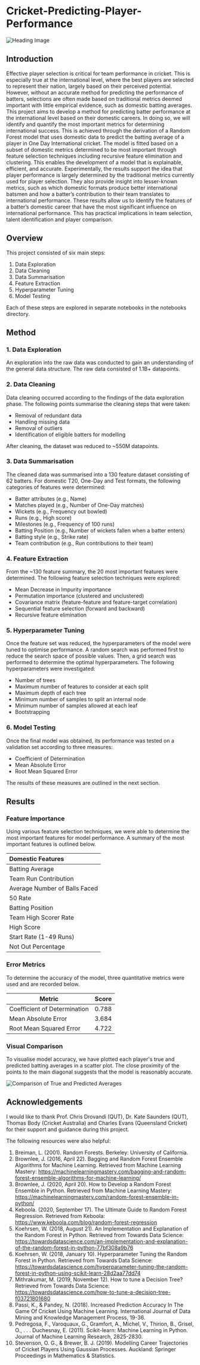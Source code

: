 # Cricket-Predicting-Player-Performance
![Heading Image](https://github.com/AlexKenna/Cricket-Predicting-Player-Performance/blob/main/img/ODI_Batting.jpg?raw=true)

## Introduction
Effective player selection is critical for team performance in cricket. This is especially true at the international level, where the best players are selected to represent their nation, largely based on their perceived potential. However, without an accurate method for predicting the performance of batters, selections are often made based on traditional metrics deemed important with little empirical evidence, such as domestic batting averages. This project aims to develop a method for predicting batter performance at the international level based on their domestic careers. In doing so, we will identify and quantify the most important metrics for determining international success. This is achieved through the derivation of a Random Forest model that uses domestic data to predict the batting average of a player in One Day International cricket. The model is fitted based on a subset of domestic metrics determined to be most important through feature selection techniques including recursive feature elimination and clustering. This enables the development of a model that is explainable, efficient, and accurate. Experimentally, the results support the idea that player performance is largely determined by the traditional metrics currently used for player selection. They also provide insight into lesser-known metrics, such as which domestic formats produce better international batsmen and how a batter’s contribution to their team translates to international performance. These results allow us to identify the features of a batter’s domestic career that have the most significant influence on international performance. This has practical implications in team selection, talent identification and player comparison.


## Overview
This project consisted of six main steps:

1. Data Exploration
2. Data Cleaning
3. Data Summarisation
4. Feature Extraction
5. Hyperparameter Tuning
6. Model Testing

Each of these steps are explored in separate notebooks in the notebooks directory.


## Method

### 1. Data Exploration
An exploration into the raw data was conducted to gain an understanding of the general data structure. The raw data consisted of 1.1B+ datapoints.

### 2. Data Cleaning
Data cleaning occurred according to the findings of the data exploration phase. The following points summarise the cleaning steps that were taken:

* Removal of redundant data
* Handling missing data
* Removal of outliers
* Identification of eligible batters for modelling

After cleaning, the dataset was reduced to ~550M datapoints.

### 3. Data Summarisation
The cleaned data was summarised into a 130 feature dataset consisting of 62 batters. For domestic T20, One-Day and Test formats, the following categories of features were determined:

* Batter attributes (e.g., Name)
* Matches played (e.g., Number of One-Day matches)
* Wickets (e.g., Frequency out bowled)
* Runs (e.g., High score)
* Milestones (e.g., Frequency of 100 runs)
* Batting Position (e.g., Number of wickets fallen when a batter enters)
* Batting style (e.g., Strike rate)
* Team contribution (e.g., Run contributions to their team)

### 4. Feature Extraction
From the ~130 feature summary, the 20 most important features were determined. The following feature selection techniques were explored:

* Mean Decrease in Impurity importance
* Permutation importance (clustered and unclustered)
* Covariance matrix (feature-feature and feature-target correlation)
* Sequential feature selection (forward and backward)
* Recursive feature elimination

### 5. Hyperparameter Tuning
Once the feature set was reduced, the hyperparameters of the model were tuned to optimise performance. A random search was performed first to reduce the search space of possible values. Then, a grid search was performed to determine the optimal hyperparameters. The following hyperparameters were investigated:

* Number of trees
* Maximum number of features to consider at each split
* Maximum depth of each tree
* Minimum number of samples to split an internal node
* Minimum number of samples allowed at each leaf
* Bootstrapping

### 6. Model Testing
Once the final model was obtained, its performance was tested on a validation set according to three measures:

* Coefficient of Determination
* Mean Absolute Error
* Root Mean Squared Error

The results of these measures are outlined in the next section.


## Results

### Feature Importance
Using various feature selection techniques, we were able to determine the most important features for model performance. A summary of the most important features is outlined below.

| Domestic Features | 
| :--- | 
| Batting Average |
| Team Run Contribution | 
| Average Number of Balls Faced | 
| 50 Rate | 
| Batting Position | 
| Team High Scorer Rate | 
| High Score | 
| Start Rate (1-49 Runs) | 
| Not Out Percentage | 


### Error Metrics
To determine the accuracy of the model, three quantitative metrics were used and are recorded below.

| Metric | Score |
| --- | ----------- |
| Coefficient of Determination | 0.788 |
| Mean Absolute Error | 3.684 |
| Root Mean Squared Error | 4.722 |


### Visual Comparison
To visualise model accuracy, we have plotted each player's true and predicted batting averages in a scatter plot. The close proximity of the points to the main diagonal suggests that the model is reasonably accurate.

![Comparison of True and Predicted Averages](https://github.com/AlexKenna/Cricket-Predicting-Player-Performance/blob/main/img/Comparison_of_True_and_Predicted_Average.jpg?raw=true)


## Acknowledgements
I would like to thank Prof. Chris Drovandi (QUT), Dr. Kate Saunders (QUT), Thomas Body (Cricket Australia) and Charles Evans (Queensland Cricket) for their support and guidance during this project.

The following resources were also helpful:

1. Breiman, L. (2001). Random Forests. Berkeley: University of California.
2. Brownlee, J. (2016, April 22). Bagging and Random Forest Ensemble Algorithms for Machine Learning. Retrieved from Machine Learning Mastery: https://machinelearningmastery.com/bagging-and-random-forest-ensemble-algorithms-for-machine-learning/
3. Brownlee, J. (2020, April 20). How to Develop a Random Forest Ensemble in Python. Retrieved from Machine Learning Mastery: https://machinelearningmastery.com/random-forest-ensemble-in-python/
4. Keboola. (2020, September 17). The Ultimate Guide to Random Forest Regression. Retrieved from Keboola: https://www.keboola.com/blog/random-forest-regression
5. Koehrsen, W. (2018, August 21). An Implementation and Explanation of the Random Forest in Python. Retrieved from Towards Data Science: https://towardsdatascience.com/an-implementation-and-explanation-of-the-random-forest-in-python-77bf308a9b76
6. Koehrsen, W. (2018, January 10). Hyperparameter Tuning the Random Forest in Python. Retrieved from Towards Data Science: https://towardsdatascience.com/hyperparameter-tuning-the-random-forest-in-python-using-scikit-learn-28d2aa77dd74
7. Mithrakumar, M. (2019, November 12). How to tune a Decision Tree? Retrieved from Towards Data Science: https://towardsdatascience.com/how-to-tune-a-decision-tree-f03721801680
8. Passi, K., & Pandey, N. (2018). Increased Prediction Accuracy In The Game Of Cricket Using Machine Learning. International Journal of Data Mining and Knowledge Management Process, 19-36.
9. Pedregosa, F., Varoquaux, G., Gramfort, A., Michel, V., Thirion, B., Grisel, O., . . . Duchesnay, E. (2011). Scikit-learn: Machine Learning in Python. Journal of Machine Learning Research, 2825-2830.
10. Stevenson, O. G., & Brewer, B. J. (2019). Modelling Career Trajectories of Cricket Players Using Gaussian Processes. Auckland: Springer Proceedings in Mathematics & Statistics.
